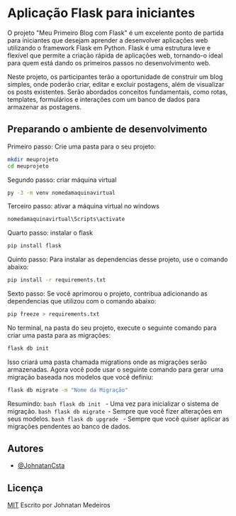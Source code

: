
# Aplicação Flask para iniciantes

O projeto "Meu Primeiro Blog com Flask" é um excelente ponto de partida para iniciantes que desejam aprender a desenvolver aplicações web utilizando o framework Flask em Python. Flask é uma estrutura leve e flexível que permite a criação rápida de aplicações web, tornando-o ideal para quem está dando os primeiros passos no desenvolvimento web.

Neste projeto, os participantes terão a oportunidade de construir um blog simples, onde poderão criar, editar e excluir postagens, além de visualizar os posts existentes. Serão abordados conceitos fundamentais, como rotas, templates, formulários e interações com um banco de dados para armazenar as postagens.


## Preparando o ambiente de desenvolvimento

Primeiro passo:
Crie uma pasta para o seu projeto:
```bash
mkdir meuprojeto
cd meuprojeto
```
Segundo passo: criar máquina virtual
```bash
py -3 -m venv nomedamaquinavirtual
```
Terceiro passo: ativar a máquina virtual no windows
```bash
nomedamaquinavirtual\Scripts\activate
```
Quarto passo: instalar o flask
```bash
pip install flask
```
Quinto passo: Para instalar as dependencias desse projeto, use o comando abaixo:
```bash
pip install -r requirements.txt
```
Sexto passo: Se você aprimorou o projeto, contribua adicionando as dependencias que utilizou com o comando abaixo:
```bash
pip freeze > requirements.txt
```
No terminal, na pasta do seu projeto, execute o seguinte comando para criar uma pasta para as migrações:
```bash
flask db init
```
Isso criará uma pasta chamada migrations onde as migrações serão armazenadas.
Agora você pode usar o seguinte comando para gerar uma migração baseada nos modelos que você definiu:
```bash
flask db migrate -m "Nome da Migração"
```
Resumindo:
```bash flask db init ``` - Uma vez para inicializar o sistema de migração.
```bash flask db migrate ```- Sempre que você fizer alterações em seus modelos.
```bash flask db upgrade ``` - Sempre que você quiser aplicar as migrações pendentes ao banco de dados.
## Autores

- [@JohnatanCsta](https://www.github.com/JohnatanCsta)

## Licença

[MIT](https://choosealicense.com/licenses/mit/)
Escrito por Johnatan Medeiros